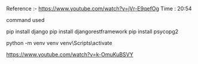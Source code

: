 Reference :- https://www.youtube.com/watch?v=jVr-E9qefOg
Time : 20:54


command used

pip install django
pip install djangorestframework
pip install psycopg2

<!-- venv commands -->

python -m venv venv
venv\Scripts\activate


<!-- create app/api route -->


<!-- deployment refrence -->

https://www.youtube.com/watch?v=k-OmuKuBSVY

